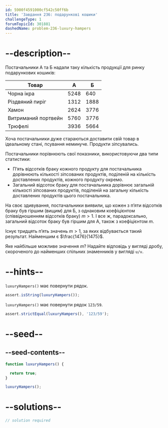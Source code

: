 ```yaml
---
id: 5900f4591000cf542c50ff6b
title: 'Завдання 236: подарункові кошики'
challengeType: 1
forumTopicId: 301881
dashedName: problem-236-luxury-hampers
---
```


# --description--

Постачальники А та Б надали таку кількість продукції для ринку подарункових кошиків:

| Товар               | A    | Б    |
| ------------------- | ---- | ---- |
| Чорна ікра          | 5248 | 640  |
| Різдвяний пиріг     | 1312 | 1888 |
| Хамон               | 2624 | 3776 |
| Витриманий портвейн | 5760 | 3776 |
| Трюфелі             | 3936 | 5664 |

Хоча постачальники дуже стараються доставити свій товар в ідеальному стані, псування неминуче. Продукти зіпсувались.

Постачальники порівнюють свої показники, використовуючи два типи статистики:

- П’ять відсотків браку кожного продукту для постачальника дорівнюють кількості зіпсованих продуктів, поділеній на кількість доставлених продуктів, кожного продукту окремо.
- Загальний відсоток браку для постачальника дорівнює загальній кількості зіпсованих продуктів, поділеній на загальну кількість доставлених продуктів цього постачальника.

На своє здивування, постачальники виявили, що кожен з п’яти відсотків браку був гіршим (вищим) для Б, з однаковим коефіцієнтом (співвідношенням відсотків браку) $m > 1$. І все ж, парадоксально, загальний відсоток браку був гіршим для А, також з коефіцієнтом $m$.

Існує тридцять п’ять значень $m > 1$, за яких відбувається такий результат. Найменшим є $\frac{1476}{1475}$.

Яке найбільше можливе значення $m$? Надайте відповідь у вигляді дробу, скороченого до найменших спільних знаменників у вигляді `u/v`.

# --hints--

`luxuryHampers()` має повернути рядок.

```js
assert.isString(luxuryHampers());
```

`luxuryHampers()` має повернути рядок `123/59`.

```js
assert.strictEqual(luxuryHampers(), '123/59');
```

# --seed--

## --seed-contents--

```js
function luxuryHampers() {

  return true;
}

luxuryHampers();
```

# --solutions--

```js
// solution required
```

